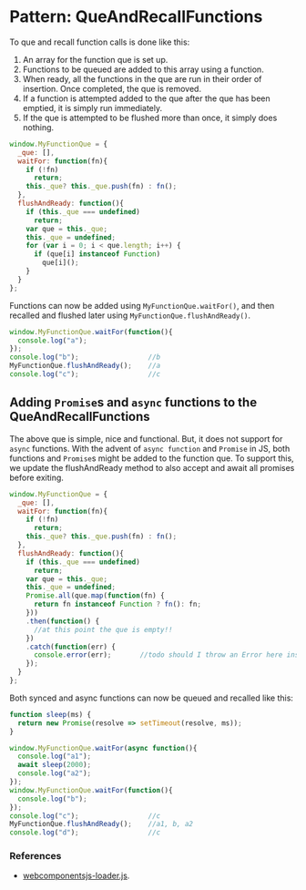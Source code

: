 # Pattern: QueAndRecallFunctions

To que and recall function calls is done like this:
1. An array for the function que is set up.
2. Functions to be queued are added to this array using a function.
3. When ready, all the functions in the que are run in their order of insertion.
Once completed, the que is removed. 
4. If a function is attempted added to the que after the que has been emptied, 
it is simply run immediately.
5. If the que is attempted to be flushed more than once, it simply does nothing.

```javascript
window.MyFunctionQue = {
  _que: [],
  waitFor: function(fn){
    if (!fn) 
      return;
    this._que? this._que.push(fn) : fn();
  },
  flushAndReady: function(){
    if (this._que === undefined)
      return;
    var que = this._que;
    this._que = undefined;
    for (var i = 0; i < que.length; i++) {
      if (que[i] instanceof Function)
        que[i]();                     
    }
  }
};
```
Functions can now be added using `MyFunctionQue.waitFor()`,
and then recalled and flushed later using `MyFunctionQue.flushAndReady()`.
```javascript
window.MyFunctionQue.waitFor(function(){
  console.log("a");
});
console.log("b");                 //b
MyFunctionQue.flushAndReady();    //a
console.log("c");                 //c
```

## Adding `Promise`s and `async` functions to the QueAndRecallFunctions
The above que is simple, nice and functional. 
But, it does not support for `async` functions.
With the advent of `async function` and `Promise` in JS, 
both functions and `Promise`s might be added to the function que.
To support this, we update the flushAndReady method to also accept and await 
all promises before exiting.

```javascript
window.MyFunctionQue = {
  _que: [],
  waitFor: function(fn){
    if (!fn) 
      return;
    this._que? this._que.push(fn) : fn();
  },
  flushAndReady: function(){
    if (this._que === undefined)
      return;
    var que = this._que;
    this._que = undefined;
    Promise.all(que.map(function(fn) {
      return fn instanceof Function ? fn(): fn;
    }))
    .then(function() {
      //at this point the que is empty!!
    })
    .catch(function(err) {
      console.error(err);       //todo should I throw an Error here instead?
    });
  }
};
```
Both synced and async functions can now be queued and recalled like this:

```javascript
function sleep(ms) {
  return new Promise(resolve => setTimeout(resolve, ms));
}

window.MyFunctionQue.waitFor(async function(){
  console.log("a1");
  await sleep(2000);
  console.log("a2");
});
window.MyFunctionQue.waitFor(function(){
  console.log("b");
});
console.log("c");                 //c
MyFunctionQue.flushAndReady();    //a1, b, a2
console.log("d");                 //c
```

### References
* [webcomponentsjs-loader.js](https://github.com/webcomponents/webcomponentsjs/blob/master/webcomponents-loader.js).
